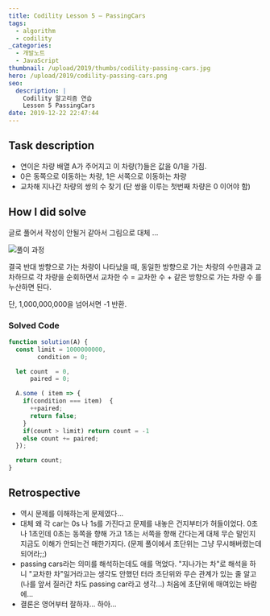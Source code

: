 ```yaml
---
title: Codility Lesson 5 — PassingCars
tags:
  - algorithm
  - codility
_categories:
  - 개발노트
  - JavaScript
thumbnail: /upload/2019/thumbs/codility-passing-cars.jpg
hero: /upload/2019/codility-passing-cars.png
seo:
  description: |
    Codility 알고리즘 연습
    Lesson 5 PassingCars
date: 2019-12-22 22:47:44
---
```



## Task description

- 연이은 차량 배열 A가 주어지고 이 차량(?)들은 값을 0/1을 가짐.
- 0은 동쪽으로 이동하는 차량, 1은 서쪽으로 이동하는 차량
- 교차해 지나간 차량의 쌍의 수 찾기 (단 쌍을 이루는 첫번째 차량은 0 이어야 함)

## How I did solve

글로 풀어서 작성이 안될거 같아서 그림으로 대체 ...

![풀이 과정](/upload/2019/codility-passingcar-solving.gif)

결국 반대 방향으로 가는 차량이 나타났을 때, 동일한 방향으로 가는 차량의 수만큼과 교차하므로
각 차량을 순회하면서
교차한 수 = 교차한 수 + 같은 방향으로 가는 차량 수
를 누산하면 된다.

단, 1,000,000,000을 넘어서면 -1 반환.

### Solved Code

```javascript
function solution(A) {
  const limit = 1000000000,
        condition = 0;

  let count  = 0,
      paired = 0;

  A.some ( item => {
    if(condition === item)  {
      ++paired;
      return false;
    }
    if(count > limit) return count = -1
    else count += paired;
  });

  return count;
}

```


## Retrospective

- 역시 문제를 이해하는게 문제였다...
- 대체 왜 각 car는 0s 나 1s를 가진다고 문제를 내놓은 건지부터가 허들이었다.
  0초나 1초인데 0초는 동쪽을 향해 가고 1초는 서쪽을 향해 간다는게 대체 무슨 말인지
  지금도 이해가 안되는건 매한가지다. (문제 풀이에서 초단위는 그냥 무시해버렸는데 되어라;;)
- passing cars라는 의미를 해석하는데도 애를 먹었다. "지나가는 차"로 해석을 하니 "교차한
  차"일거라고는 생각도 안했던 터라 초단위와 무슨 관계가 있는 줄 알고 (나를 앞서 질러간 차도
  passing car라고 생각...) 처음에 초단위에 매여있는 바람에...
- 결론은 영어부터 잘하자... 하아...